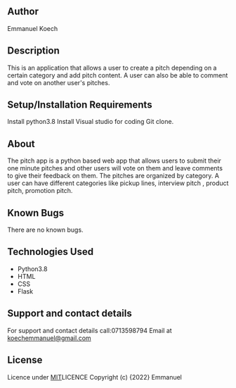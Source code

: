 ## Author
Emmanuel Koech
## Description
This is an application that allows a user to create a pitch depending on a certain category and add pitch content. A user can also be able to comment and vote on another user's pitches.

## Setup/Installation Requirements
Install python3.8 Install Visual studio for coding Git clone.
 
## About
The pitch app is a python based web app that allows users to submit their one minute pitches and other users will vote on them and leave comments to give their feedback on them. The pitches are organized by category. A user can have different categories like pickup lines, interview pitch , product pitch, promotion pitch. 
## Known Bugs
There are no known bugs.

## Technologies Used
* Python3.8
* HTML
* CSS
* Flask
## Support and contact details
For support and contact details call:0713598794 Email at koechemmanuel@gmail.com

## License
Licence under [MIT](https://choosealicense.com/licenses/mit/#)LICENCE 
Copyright (c) {2022} Emmanuel